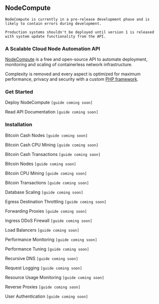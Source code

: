 ## NodeCompute

`NodeCompute is currently in a pre-release development phase and is likely to contain errors during development.`

`Production systems shouldn't be deployed until version 1 is released with system update functionality from the API.`

### A Scalable Cloud Node Automation API

[NodeCompute](https://github.com/twexxor/nodecompute/) is a free and open-source API to automate deployment, monitoring and scaling of containerless network infrastructure.

Complexity is removed and every aspect is optimized for maximum performance, privacy and security with a custom [PHP framework](https://github.com/twexxor/nodecompute/blob/main/system_databases.php).

### Get Started

Deploy NodeCompute `[guide coming soon]`

Read API Documentation `[guide coming soon]`

### Installation

Bitcoin Cash Nodes `[guide coming soon]`

Bitcoin Cash CPU Mining `[guide coming soon]`

Bitcoin Cash Transactions `[guide coming soon]`

Bitcoin Nodes `[guide coming soon]`

Bitcoin CPU Mining `[guide coming soon]`

Bitcoin Transactions `[guide coming soon]`

Database Scaling `[guide coming soon]`

Egress Destination Throttling `[guide coming soon]`

Forwarding Proxies `[guide coming soon]`

Ingress DDoS Firewall `[guide coming soon]`

Load Balancers `[guide coming soon]`

Performance Monitoring `[guide coming soon]`

Performance Tuning `[guide coming soon]`

Recursive DNS `[guide coming soon]`

Request Logging `[guide coming soon]`

Resource Usage Monitoring `[guide coming soon]`

Reverse Proxies `[guide coming soon]`

User Authentication `[guide coming soon]`
